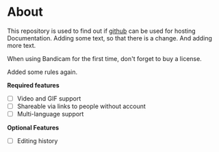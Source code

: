 # About

This repository is used to find out if [github](https://github.com) can be used for hosting Documentation.
Adding some text, so that there is a change. And adding more text.

When using Bandicam for the first time, don't forget to buy a license.

Added some rules again.

**Required features**

- [ ] Video and GIF support
- [ ] Shareable via links to people without account
- [ ] Multi-language support

**Optional Features**
- [ ] Editing history
